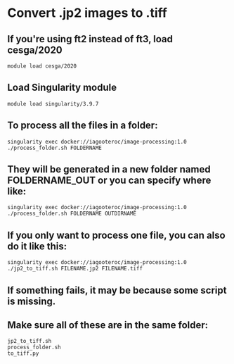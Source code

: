 
# Convert .jp2 images to .tiff

## If you're using ft2 instead of ft3, load cesga/2020

```
module load cesga/2020
```

## Load Singularity module

```
module load singularity/3.9.7
```

## To process all the files in a folder:

```
singularity exec docker://iagooteroc/image-processing:1.0 ./process_folder.sh FOLDERNAME
```

## They will be generated in a new folder named FOLDERNAME_OUT or you can specify where like:

```
singularity exec docker://iagooteroc/image-processing:1.0 ./process_folder.sh FOLDERNAME OUTDIRNAME 
```

## If you only want to process one file, you can also do it like this:

```
singularity exec docker://iagooteroc/image-processing:1.0 ./jp2_to_tiff.sh FILENAME.jp2 FILENAME.tiff
```

## If something fails, it may be because some script is missing. 
## Make sure all of these are in the same folder:

```
jp2_to_tiff.sh
process_folder.sh
to_tiff.py
```
